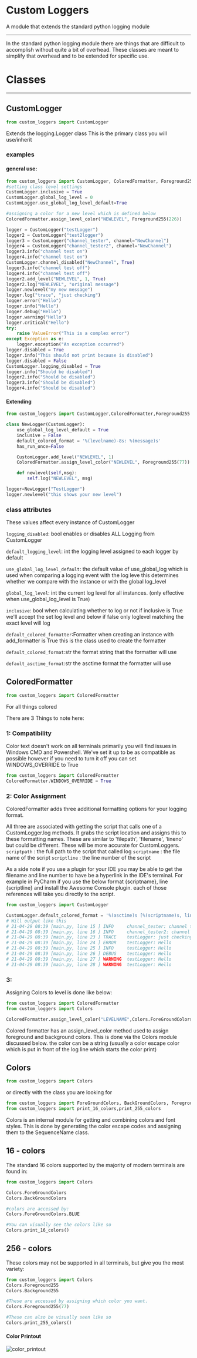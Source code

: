 # Custom Loggers
A module that extends the standard python logging module
___

In the standard python logging module there are things that are difficult to accomplish without quite a bit of overhead. 
These classes are meant to simplify that overhead and to be extended for specific use.

# Classes
___
## CustomLogger
```python
from custom_loggers import CustomLogger
```


Extends the logging.Logger class
This is the primary class you will use/inherit

### examples
#### general use:
```python
from custom_loggers import CustomLogger, ColoredFormatter, Foreground255
#setting class level settings
CustomLogger.inclusive = True
CustomLogger.global_log_level = 0
CustomLogger.use_global_log_level_default=True

#assigning a color for a new level which is defined below
ColoredFormatter.assign_level_color("NEWLEVEL", Foreground255(226))

logger = CustomLogger("testLogger")
logger2 = CustomLogger("test2logger")
logger3 = CustomLogger("channel_tester", channel="NewChannel")
logger4 = CustomLogger("channel_tester2", channel="NewChannel")
logger3.info("channel test on")
logger4.info("channel test on")
CustomLogger.channel_disabled("NewChannel", True)
logger3.info("channel test off")
logger4.info("channel test off")
logger2.add_level("NEWLEVEL", 1, True)
logger2.log("NEWLEVEL", "original message")
logger.newlevel("my new message")
logger.log("trace", "just checking")
logger.error("Hello")
logger.info("Hello")
logger.debug("Hello")
logger.warning("Hello")
logger.critical("Hello")
try:
    raise ValueError("This is a complex error")
except Exception as e:
    logger.exception("An exception occurred")
logger.disabled = True
logger.info("This should not print because is disabled")
logger.disabled = False
CustomLogger.logging_disabled = True
logger.info("Should be disabled")
logger2.info("Should be disabled")
logger3.info("Should be disabled")
logger4.info("Should be disabled")
```
#### Extending
```python
from custom_loggers import CustomLogger,ColoredFormatter,Foreground255

class NewLogger(CustomLogger):
    use_global_log_level_default = True
    inclusive = False
    default_colored_format = '%(levelname)-8s: %(message)s'
    has_run_once=False

    CustomLogger.add_level("NEWLEVEL", 1)
    ColoredFormatter.assign_level_color("NEWLEVEL", Foreground255(77))

    def newlevel(self,msg):
        self.log("NEWLEVEL", msg)

logger=NewLogger("TestLogger")
logger.newlevel("this shows your new level")
```


### class attributes
These values affect every instance of CustomLogger

`logging_disabled`: bool enables or disables ALL Logging from CustomLogger

`default_logging_level`: int the logging level assigned to each logger by default


`use_global_log_level_default`: the default value of use_global_log which is used when comparing a logging event with the 
log leve this determines whether we compare with the instance or with the global log_level

`global_log_level`: int the current log level for all instances. (only effective when use_global_log_level is True)

`inclusive`: bool when calculating whether to log or not if inclusive is True we'll accept the set log level and below
    if false only loglevel matching the exact level will log

`default_colored_formatter`:Formatter when creating an instance with add_formatter is True this is the class used to
    create the formatter

`default_colored_format`:str the format string that the formatter will use

`default_asctime_format`:str the asctime format the formatter will use


## ColoredFormatter
```python
from custom_loggers import ColoredFormatter
```
For all things colored

There are 3 Things to note here:
### 1: Compatibility
Color text doesn't work on all terminals primarily you will find issues in Windows CMD and Powershell.
We've set it up to be as compatible as possible however if you need to turn it off you can set WINDOWS_OVERRIDE to True
```python
from custom_loggers import ColoredFormatter
ColoredFormatter.WINDOWS_OVERRIDE = True
```

### 2: Color Assignment
ColoredFormatter adds three additional formatting options for your logging format.

All three are associated with getting the script that calls one of a CustomLogger.log methods. It grabs the script 
location and assigns this to these formatting names. These are similar to 'filepath', 'filename', 'lineno' but could be 
different. These will be more accurate for CustomLoggers. 
`scriptpath` : the full path to the script that called log
`scriptname` : the file name of the script
`scriptline` : the line number of the script

As a side note if you use a plugin for your IDE you may be able to get the filename and line number to have be a 
hyperlink in the IDE's terminal. For example in PyCharm if you use the below format {scriptname}, line {scriptline}
and install the Awesome Console plugin. each of those references will take you directly to the script.

```python
from custom_loggers import CustomLogger

CustomLogger.default_colored_format = '%(asctime)s [%(scriptname)s, line %(scriptline)-3s] %(levelname)-8s %(name)s: %(message)s'
# Will output like this
# 21-04-29 08:39 [main.py, line 15 ] INFO     channel_tester: channel test on
# 21-04-29 08:39 [main.py, line 16 ] INFO     channel_tester2: channel test on
# 21-04-29 08:39 [main.py, line 23 ] TRACE    testLogger: just checking
# 21-04-29 08:39 [main.py, line 24 ] ERROR    testLogger: Hello
# 21-04-29 08:39 [main.py, line 25 ] INFO     testLogger: Hello
# 21-04-29 08:39 [main.py, line 26 ] DEBUG    testLogger: Hello
# 21-04-29 08:39 [main.py, line 27 ] WARNING  testLogger: Hello
# 21-04-29 08:39 [main.py, line 28 ] WARNING  testLogger: Hello
```

### 3:
Assigning Colors to level is done like below:
```python
from custom_loggers import ColoredFormatter
from custom_loggers import Colors

ColoredFormatter.assign_level_color("LEVELNAME",Colors.ForeGroundColors.GREEN)
```
Colored formatter has an assign_level_color method used to assign foreground and background colors. This is done via 
the Colors module discussed below. the color can be a string (usually a color escape color which is put in front of 
the log line which starts the color print)

## Colors
```python
from custom_loggers import Colors
```
or directly with the class you are looking for
```python
from custom_loggers import ForeGroundColors, BackGroundColors, Foreground255, Background255 
from custom_loggers import print_16_colors,print_255_colors
```

Colors is an internal module for getting and combining colors and font styles.
This is done by generating the color escape codes and assigning them to the SequenceName class.

## 16 - colors
The standard 16 colors supported by the majority of modern terminals are found in:
```python
from custom_loggers import Colors

Colors.ForeGroundColors
Colors.BackGroundColors

#colors are accessed by:
Colors.ForeGroundColors.BLUE

#You can visually see the colors like so
Colors.print_16_colors()

```

## 256 - colors
These colors may not be supported in all terminals, but give you the most variety:
```python
from custom_loggers import Colors
Colors.Foreground255
Colors.Background255

#These are accessed by assigning which color you want.
Colors.Foreground255(77)

#These can also be visually seen like so
Colors.print_255_colors()

```

#### Color Printout
![color_printout](https://github.com/astromness/custom_loggers/blob/main/Assets/colors_pic.png?raw=true)


